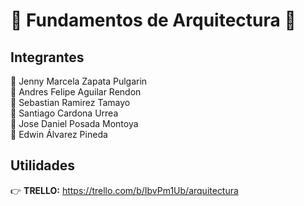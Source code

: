 # :eyes: Fundamentos de Arquitectura :eyes: 

## Integrantes
:woman: Jenny Marcela Zapata Pulgarin  
:man: Andres Felipe Aguilar Rendon  
:man: Sebastian Ramirez Tamayo  
:man: Santiago Cardona Urrea  
:man: Jose Daniel Posada Montoya  
:man: Edwin Álvarez Pineda  

## Utilidades
:point_right: **TRELLO:**  https://trello.com/b/IbvPm1Ub/arquitectura
